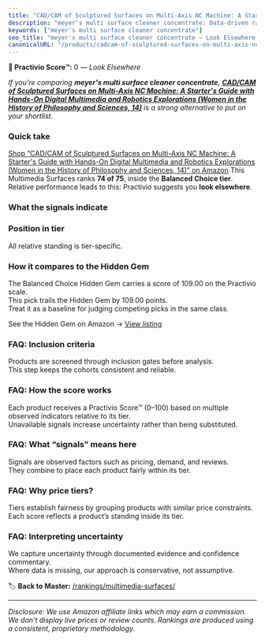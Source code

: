 ```yaml
---
title: "CAD/CAM of Sculptured Surfaces on Multi-Axis NC Machine: A Starter's Guide with Hands-On Digital Multimedia and Robotics Explorations (Women in the History of Philosophy and Sciences, 14)"
description: "meyer's multi surface cleaner concentrate: Data-driven ranking using the Practivio Score™. Positioned by quality, value, demand, findability, momentum."
keywords: ["meyer's multi surface cleaner concentrate"]
seo_title: "meyer's multi surface cleaner concentrate — Look Elsewhere (2025)"
canonicalURL: "/products/cadcam-of-sculptured-surfaces-on-multi-axis-nc-machine-a-starters-guide-with-hands-on-digital-multimedia-and-robotics-explorations-women-in-the-history-of-philosophy-and-sciences-14-3031009223/"
---
```


**🚫 Practivio Score™:** 0 — _Look Elsewhere_


*If you're comparing **meyer's multi surface cleaner concentrate**, **[CAD/CAM of Sculptured Surfaces on Multi-Axis NC Machine: A Starter's Guide with Hands-On Digital Multimedia and Robotics Explorations (Women in the History of Philosophy and Sciences, 14)](https://www.amazon.com/dp/3031009223?tag=practivio-20)** is a strong alternative to put on your shortlist.*
### Quick take
[Shop “CAD/CAM of Sculptured Surfaces on Multi-Axis NC Machine: A Starter's Guide with Hands-On Digital Multimedia and Robotics Explorations (Women in the History of Philosophy and Sciences, 14)” on Amazon](https://www.amazon.com/dp/3031009223?tag=practivio-20)
This Multimedia Surfaces ranks **74 of 75**, inside the **Balanced Choice tier**.  
Relative performance leads to this: Practivio suggests you **look elsewhere**.

### What the signals indicate

### Position in tier
All relative standing is tier-specific.

### How it compares to the Hidden Gem
The Balanced Choice Hidden Gem carries a score of 109.00 on the Practivio scale.  
This pick trails the Hidden Gem by 109.00 points.  
Treat it as a baseline for judging competing picks in the same class.  

See the Hidden Gem on Amazon → [View listing](https://www.amazon.com/dp/B00BOQZ2OS?tag=practivio-20)

### FAQ: Inclusion criteria
Products are screened through inclusion gates before analysis.  
This step keeps the cohorts consistent and reliable.

### FAQ: How the score works
Each product receives a Practivio Score™ (0–100) based on multiple observed indicators relative to its tier.  
Unavailable signals increase uncertainty rather than being substituted.

### FAQ: What “signals” means here
Signals are observed factors such as pricing, demand, and reviews.  
They combine to place each product fairly within its tier.

### FAQ: Why price tiers?
Tiers establish fairness by grouping products with similar price constraints.  
Each score reflects a product’s standing inside its tier.

### FAQ: Interpreting uncertainty
We capture uncertainty through documented evidence and confidence commentary.  
Where data is missing, our approach is conservative, not assumptive.


🏷️ **Back to Master:** [/rankings/multimedia-surfaces/](/rankings/multimedia-surfaces/)

---
_Disclosure: We use Amazon affiliate links which may earn a commission. We don’t display live prices or review counts. Rankings are produced using a consistent, proprietary methodology._
